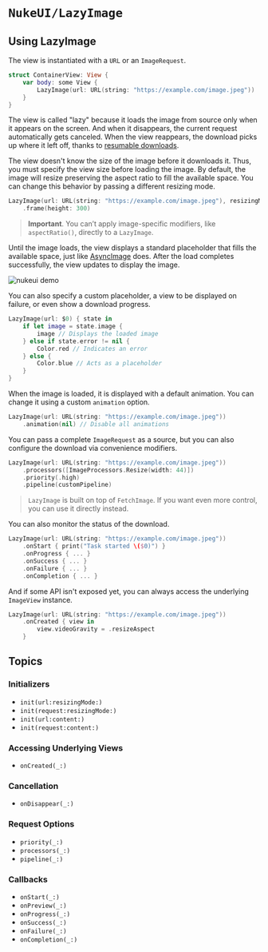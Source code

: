 # ``NukeUI/LazyImage``

## Using LazyImage

The view is instantiated with a `URL` or an ``ImageRequest``.

```swift
struct ContainerView: View {
    var body: some View {
        LazyImage(url: URL(string: "https://example.com/image.jpeg"))
    }
}
```

The view is called "lazy" because it loads the image from source only when it appears on the screen. And when it disappears, the current request automatically gets canceled. When the view reappears, the download picks up where it left off, thanks to [resumable downloads](https://kean.blog/post/resumable-downloads). 

The view doesn't know the size of the image before it downloads it. Thus, you must specify the view size before loading the image. By default, the image will resize preserving the aspect ratio to fill the available space. You can change this behavior by passing a different resizing mode.

```swift
LazyImage(url: URL(string: "https://example.com/image.jpeg"), resizingMode: .center)
    .frame(height: 300)
```

> **Important**. You can’t apply image-specific modifiers, like `aspectRatio()`, directly to a `LazyImage`.

Until the image loads, the view displays a standard placeholder that fills the available space, just like [AsyncImage](https://developer.apple.com/documentation/SwiftUI/AsyncImage) does. After the load completes successfully, the view updates to display the image.

![nukeui demo](nukeui-preview)

You can also specify a custom placeholder, a view to be displayed on failure, or even show a download progress.

```swift
LazyImage(url: $0) { state in
    if let image = state.image {
        image // Displays the loaded image
    } else if state.error != nil {
        Color.red // Indicates an error
    } else {
        Color.blue // Acts as a placeholder
    }
}
```

When the image is loaded, it is displayed with a default animation. You can change it using a custom `animation` option.

```swift
LazyImage(url: URL(string: "https://example.com/image.jpeg"))
    .animation(nil) // Disable all animations
```

You can pass a complete `ImageRequest` as a source, but you can also configure the download via convenience modifiers.

```swift
LazyImage(url: URL(string: "https://example.com/image.jpeg"))
    .processors([ImageProcessors.Resize(width: 44)])
    .priority(.high)
    .pipeline(customPipeline)
```

> ``LazyImage`` is built on top of ``FetchImage``. If you want even more control, you can use it directly instead.  

You can also monitor the status of the download.

```swift
LazyImage(url: URL(string: "https://example.com/image.jpeg"))
    .onStart { print("Task started \($0)") }
    .onProgress { ... }
    .onSuccess { ... }
    .onFailure { ... }
    .onCompletion { ... }
```

And if some API isn't exposed yet, you can always access the underlying `ImageView` instance.

```swift
LazyImage(url: URL(string: "https://example.com/image.jpeg"))
    .onCreated { view in 
        view.videoGravity = .resizeAspect
    }
```

## Topics

### Initializers

- ``init(url:resizingMode:)``
- ``init(request:resizingMode:)``
- ``init(url:content:)``
- ``init(request:content:)``

### Accessing Underlying Views

- ``onCreated(_:)``

### Cancellation

- ``onDisappear(_:)``

### Request Options

- ``priority(_:)``
- ``processors(_:)``
- ``pipeline(_:)``

### Callbacks

- ``onStart(_:)``
- ``onPreview(_:)``
- ``onProgress(_:)``
- ``onSuccess(_:)``
- ``onFailure(_:)``
- ``onCompletion(_:)``
